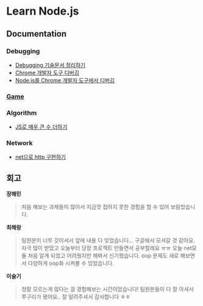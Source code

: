 # Learn Node.js

## Documentation

### Debugging

- [Debugging 기술문서 정리하기](https://github.com/woowa-techcamp-2020/jhaemin-sss5793-haerang94-learn-node/blob/master/doc/debugging.md)
- [Chrome 개발자 도구 디버깅](https://github.com/woowa-techcamp-2020/jhaemin-sss5793-haerang94-learn-node/blob/master/doc/chrome-debugger.md)
- [Node.js를 Chrome 개발자 도구에서 디버깅](https://github.com/woowa-techcamp-2020/jhaemin-sss5793-haerang94-learn-node/blob/master/doc/how-to-debug-nodejs-with-chrome-dev-tools.md)

### [Game](https://github.com/woowa-techcamp-2020/jhaemin-sss5793-haerang94-learn-node/tree/master/game/src)

### Algorithm

- [JS로 매우 큰 수 더하기](https://github.com/woowa-techcamp-2020/jhaemin-sss5793-haerang94-learn-node/blob/master/algorithm/source.js)

### Network

- [net으로 http 구현하기](https://github.com/woowa-techcamp-2020/jhaemin-sss5793-haerang94-learn-node/tree/master/network/net)

## 회고

**장해민**

> 처음 해보는 과제들이 많아서 지금껏 접하지 못한 경험을 할 수 있어 보람찼습니다.

**최해랑**

> 팀원분이 너무 갓이셔서 앞에 내용 다 잊었습니다... 구글에서 모셔갈 것 같아요. 자극 많이 받았고 오늘부터 당장 프로젝트 만들면서 공부할래요 ㅠㅠ 
> 오늘 net모듈 처음 알게 되었고 어려웠지만 해봐서 신기했습니다. oop 문제도 새로 해보면서 다양하게 oop화 시켜볼 수 있었습니다.

**이슬기**

> 정말 모르는게 많다는 걸 경험해보는 시간이었습니다! 팀원분들이 다 잘 아셔서 쭈구리가 됐어요.. 잘 알려주셔서 감사합니다 ㅎㅎ